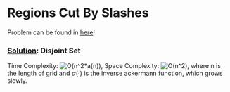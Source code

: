 # Regions Cut By Slashes

Problem can be found in [here](https://leetcode.com/problems/regions-cut-by-slashes/)!

### [Solution](/Union%20Find/305-NumberofIslandsII/solution.py): Disjoint Set

Time Complexity: ![O(n^2*a(n))](<https://latex.codecogs.com/svg.image?\inline&space;O(n^2&space;\alpha&space;(n))>), Space Complexity: ![O(n^2)](<https://latex.codecogs.com/svg.image?\inline&space;O(n^2)>), where n is the length of grid and $\alpha(\cdot)$ is the inverse ackermann function, which grows slowly.
